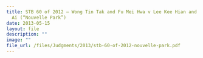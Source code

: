 ```yaml
---
title: STB 60 of 2012 – Wong Tin Tak and Fu Mei Hwa v Lee Kee Hian and Tan Phaik
  Ai (“Nouvelle Park”)
date: 2013-05-15
layout: file
description: ""
image: ""
file_url: /files/Judgments/2013/stb-60-of-2012-nouvelle-park.pdf
---
```

